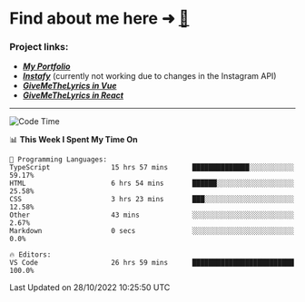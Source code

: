 # Find about me here ➜ [🧑](https://pauabella.dev)

### Project links:
- ***[My Portfolio](https://pauabella.dev)***
- ***[Instafy](https://instafy.me)*** (currently not working due to changes in the Instagram API)
- ***[GiveMeTheLyrics in Vue](https://lyrics.pauabella.dev)***
- ***[GiveMeTheLyrics in React](https://pauabella.dev/GiveMeTheLyrics)***

---
<!--START_SECTION:waka-->
![Code Time](http://img.shields.io/badge/Code%20Time-1%2C599%20hrs%2046%20mins-blue)

📊 **This Week I Spent My Time On** 

```text
💬 Programming Languages: 
TypeScript               15 hrs 57 mins      ██████████████░░░░░░░░░░░   59.17% 
HTML                     6 hrs 54 mins       ██████░░░░░░░░░░░░░░░░░░░   25.58% 
CSS                      3 hrs 23 mins       ███░░░░░░░░░░░░░░░░░░░░░░   12.58% 
Other                    43 mins             ░░░░░░░░░░░░░░░░░░░░░░░░░   2.67% 
Markdown                 0 secs              ░░░░░░░░░░░░░░░░░░░░░░░░░   0.0%

🔥 Editors: 
VS Code                  26 hrs 59 mins      █████████████████████████   100.0%

```


 Last Updated on 28/10/2022 10:25:50 UTC
<!--END_SECTION:waka-->

